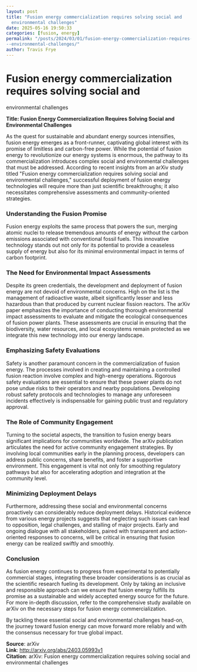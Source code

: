 ```yaml
---
layout: post
title: "Fusion energy commercialization requires solving social and
  environmental challenges"
date: 2025-05-16 19:50:33
categories: [fusion, energy]
permalink: "/posts/2024/03/01/fusion-energy-commercialization-requires-solving-social-and
--environmental-challenges/"
author: Travis Frye
---
```


# Fusion energy commercialization requires solving social and
  environmental challenges

**Title: Fusion Energy Commercialization Requires Solving Social and Environmental Challenges**

As the quest for sustainable and abundant energy sources intensifies, fusion energy emerges as a front-runner, captivating global interest with its promise of limitless and carbon-free power. While the potential of fusion energy to revolutionize our energy systems is enormous, the pathway to its commercialization introduces complex social and environmental challenges that must be addressed. According to recent insights from an arXiv study titled "Fusion energy commercialization requires solving social and environmental challenges," successful deployment of fusion energy technologies will require more than just scientific breakthroughs; it also necessitates comprehensive assessments and community-oriented strategies.

### Understanding the Fusion Promise

Fusion energy exploits the same process that powers the sun, merging atomic nuclei to release tremendous amounts of energy without the carbon emissions associated with conventional fossil fuels. This innovative technology stands out not only for its potential to provide a ceaseless supply of energy but also for its minimal environmental impact in terms of carbon footprint.

### The Need for Environmental Impact Assessments

Despite its green credentials, the development and deployment of fusion energy are not devoid of environmental concerns. High on the list is the management of radioactive waste, albeit significantly lesser and less hazardous than that produced by current nuclear fission reactors. The arXiv paper emphasizes the importance of conducting thorough environmental impact assessments to evaluate and mitigate the ecological consequences of fusion power plants. These assessments are crucial in ensuring that the biodiversity, water resources, and local ecosystems remain protected as we integrate this new technology into our energy landscape.

### Emphasizing Safety Evaluations

Safety is another paramount concern in the commercialization of fusion energy. The processes involved in creating and maintaining a controlled fusion reaction involve complex and high-energy operations. Rigorous safety evaluations are essential to ensure that these power plants do not pose undue risks to their operators and nearby populations. Developing robust safety protocols and technologies to manage any unforeseen incidents effectively is indispensable for gaining public trust and regulatory approval.

### The Role of Community Engagement

Turning to the societal aspects, the transition to fusion energy bears significant implications for communities worldwide. The arXiv publication articulates the need for active community engagement strategies. By involving local communities early in the planning process, developers can address public concerns, share benefits, and foster a supportive environment. This engagement is vital not only for smoothing regulatory pathways but also for accelerating adoption and integration at the community level.

### Minimizing Deployment Delays

Furthermore, addressing these social and environmental concerns proactively can considerably reduce deployment delays. Historical evidence from various energy projects suggests that neglecting such issues can lead to opposition, legal challenges, and stalling of major projects. Early and ongoing dialogue with all stakeholders, paired with transparent and action-oriented responses to concerns, will be critical in ensuring that fusion energy can be realized swiftly and smoothly.

### Conclusion

As fusion energy continues to progress from experimental to potentially commercial stages, integrating these broader considerations is as crucial as the scientific research fueling its development. Only by taking an inclusive and responsible approach can we ensure that fusion energy fulfills its promise as a sustainable and widely accepted energy source for the future. For more in-depth discussion, refer to the comprehensive study available on arXiv on the necessary steps for fusion energy commercialization.

By tackling these essential social and environmental challenges head-on, the journey toward fusion energy can move forward more reliably and with the consensus necessary for true global impact.

**Source**: arXiv  
**Link**: http://arxiv.org/abs/2403.05993v1  
**Citation**: arXiv: Fusion energy commercialization requires solving social and
  environmental challenges

